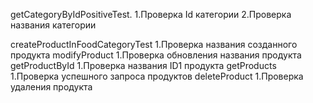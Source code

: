 getCategoryByIdPositiveTest.      1.Проверка Id категории
                                  2.Проверка названия категории 

createProductInFoodCategoryTest   1.Проверка названия созданного продукта
modifyProduct                     1.Проверка обновления названия продукта
getProductById                    1.Проверка названия ID1 продукта
getProducts                       1.Проверка успешного запроса продуктов
deleteProduct                     1.Проверка удаления продукта
